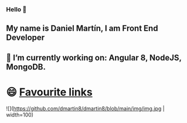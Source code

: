 ### Hello 👋
## My name is Daniel Martín, I am Front End Developer
## 🔭 I’m currently working on: Angular 8, NodeJS, MongoDB.

# 😄 [Favourite links](https://github.com/dmartin8/Web-Development-Links)  

![](https://github.com/dmartin8/dmartin8/blob/main/img/img.jpg | width=100)

<!-- ![Screenshot](img/img.jpg | width=100)
<!--
**dmartin8/dmartin8** is a ✨ _special_ ✨ repository because its `README.md` (this file) appears on your GitHub profile.

Here are some ideas to get you started:

- 🔭 I’m currently working on ...
- 🌱 I’m currently learning ...
- 👯 I’m looking to collaborate on ...
- 🤔 I’m looking for help with ...
- 💬 Ask me about ...
- 📫 How to reach me: ...
- 😄 Pronouns: ...
- ⚡ Fun fact: ...
-->
